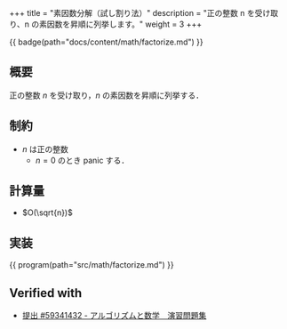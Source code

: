 +++
title = "素因数分解（試し割り法）"
description = "正の整数 n を受け取り、n の素因数を昇順に列挙します。"
weight = 3
+++

{{ badge(path="docs/content/math/factorize.md") }}

## 概要
正の整数 $n$ を受け取り，$n$ の素因数を昇順に列挙する．

## 制約
- $n$ は正の整数
    - $n = 0$ のとき panic する．

## 計算量
- $O(\sqrt{n})$

## 実装
{{ program(path="src/math/factorize.md") }}

## Verified with
- [提出 #59341432 - アルゴリズムと数学　演習問題集](https://atcoder.jp/contests/math-and-algorithm/submissions/59341432)
